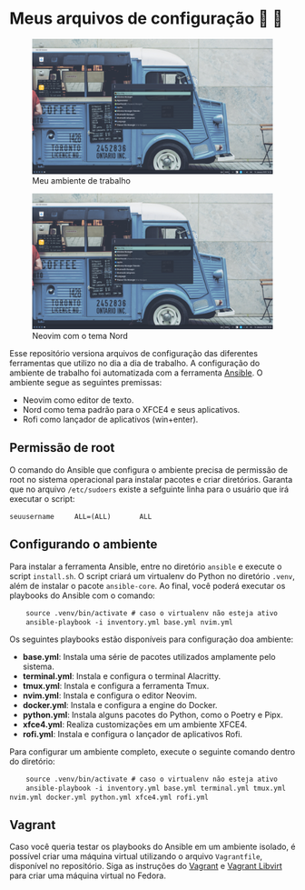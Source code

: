# Meus arquivos de configuração :pencil: :blue_heart:

<figure>
  <img src="screenshots/environment.png" alt="Uma captura de tela do destkop" />
  <figcaption>Meu ambiente de trabalho</figcaption>
</figure>

<figure>
  <img src="screenshots/environment.png" alt="Uma captura do meu editor" />
  <figcaption>Neovim com o tema Nord</figcaption>
</figure>

Esse repositório versiona arquivos de configuração das diferentes ferramentas que utilizo no dia a dia de trabalho.
A configuração do ambiente de trabalho foi automatizada com a ferramenta [Ansible](https://docs.ansible.com/ansible).
O ambiente segue as seguintes premissas:

- Neovim como editor de texto.
- Nord como tema padrão para o XFCE4 e seus aplicativos.
- Rofi como lançador de aplicativos (win+enter).

## Permissão de root

O comando do Ansible que configura o ambiente precisa de permissão de root no sistema operacional para
instalar pacotes e criar diretórios. Garanta que no arquivo `/etc/sudoers` existe a sefguinte linha para o
usuário que irá executar o script:

    seuusername     ALL=(ALL)       ALL

## Configurando o ambiente

Para instalar a ferramenta Ansible, entre no diretório `ansible` e execute o script `install.sh`.
O script criará um virtualenv do Python no diretório `.venv`, além de instalar o pacote `ansible-core`.
Ao final, você poderá executar os playbooks do Ansible com o comando:

        source .venv/bin/activate # caso o virtualenv não esteja ativo
        ansible-playbook -i inventory.yml base.yml nvim.yml

Os seguintes playbooks estão disponíveis para configuração doa ambiente:

- **base.yml**: Instala uma série de pacotes utilizados amplamente pelo sistema.
- **terminal.yml**: Instala e configura o terminal Alacritty.
- **tmux.yml**: Instala e configura a ferramenta Tmux.
- **nvim.yml**: Instala e configura o editor Neovim.
- **docker.yml**: Instala e configura a engine do Docker.
- **python.yml**: Instala alguns pacotes do Python, como o Poetry e Pipx.
- **xfce4.yml**: Realiza customizações em um ambiente XFCE4.
- **rofi.yml**: Instala e configura o lançador de aplicativos Rofi.

Para configurar um ambiente completo, execute o seguinte comando dentro do diretório:

        source .venv/bin/activate # caso o virtualenv não esteja ativo
        ansible-playbook -i inventory.yml base.yml terminal.yml tmux.yml nvim.yml docker.yml python.yml xfce4.yml rofi.yml

## Vagrant

Caso você queria testar os playbooks do Ansible em um ambiente isolado, é possível criar
uma máquina virtual utilizando o arquivo `Vagrantfile`, disponível no repositório. Siga
as instruções do [Vagrant](https://www.vagrantup.com/) e [Vagrant Libvirt](https://github.com/vagrant-libvirt/vagrant-libvirt)
para criar uma máquina virtual no Fedora.
